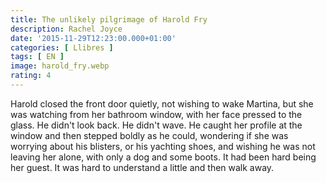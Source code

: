 ```yaml
---
title: The unlikely pilgrimage of Harold Fry
description: Rachel Joyce
date: '2015-11-29T12:23:00.000+01:00'
categories: [ Llibres ]
tags: [ EN ]
image: harold_fry.webp
rating: 4
---
```


Harold closed the front door quietly, not wishing to wake Martina, but she was watching from her bathroom window, with her face pressed to the glass. He didn't look back. He didn't wave. He caught her profile at the window and then stepped boldly as he could, wondering if she was worrying about his blisters, or his yachting shoes, and wishing he was not leaving her alone, with only a dog and some boots. It had been hard being her guest. It was hard to understand a little and then walk away.

